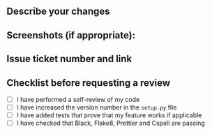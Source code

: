 ## Describe your changes

## Screenshots (if appropriate):

## Issue ticket number and link

## Checklist before requesting a review
- [ ] I have performed a self-review of my code
- [ ] I have increased the version number in the `setup.py` file
- [ ] I have added tests that prove that my feature works if applicable
- [ ] I have checked that Black, Flake8, Prettier and Cspell are passing
